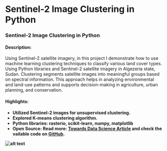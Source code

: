 # Sentinel-2 Image Clustering in Python

<div class="tab-content"> 
    <!-- Sentinel-2 Image Clustering -->
    <div id="s2-clustering">
        <h3>Sentinel-2 Image Clustering in Python</h3>
        <h4>Description:</h4>  
        <p>Using Sentinel-2 satellite imagery, in this project I demonstrate how to use machine learning clustering techniques to classify various land cover types. Using Python libraries and Sentinel-2 satellite imagery in Algezeria state, Sudan. Clustering segments satellite images into meaningful groups based on spectral information. This approach helps in analyzing environmental and land-use patterns and supports decision-making in agriculture, urban planning, and conservation.</p>
        <h4>Highlights:</h4>
        <ul>
            <li><strong>Utilized Sentinel-2 images for unsupervised clustering.</li>
            <li><strong>Explored K-means clustering algorithm.</li>
            <li><strong>Python libraries: rasterio, scikit-learn, numpy, matplotlib</li>
            <li><strong>Open Source</strong>: Read more: <a href="https://towardsdatascience.com/sentinel-2-image-clustering-in-python-58f7f2c8a7f6">Towards Data Science Article</a> and check the vailable code on <a href="https://github.com/wathela/Sentinel2-clustering">GitHub</a>.</li>
        </ul>
    </div>
</div>

![alt text](https://github.com/wathela/Sentinel2-clustering/blob/master/pred.png)
